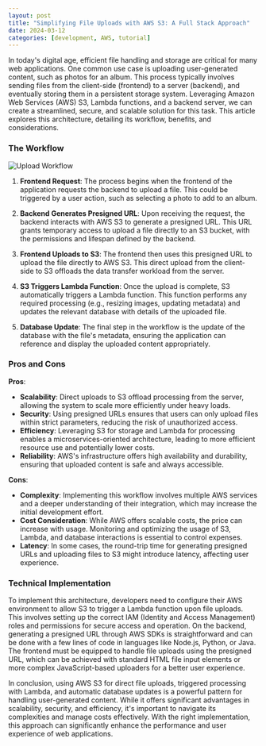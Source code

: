 ```yaml
---
layout: post
title: "Simplifying File Uploads with AWS S3: A Full Stack Approach"
date: 2024-03-12
categories: [development, AWS, tutorial]
---
```


In today's digital age, efficient file handling and storage are critical for many web applications. One common use case is uploading user-generated content, such as photos for an album. This process typically involves sending files from the client-side (frontend) to a server (backend), and eventually storing them in a persistent storage system. Leveraging Amazon Web Services (AWS) S3, Lambda functions, and a backend server, we can create a streamlined, secure, and scalable solution for this task. This article explores this architecture, detailing its workflow, benefits, and considerations.

### The Workflow
![Upload Workflow](/images/upload-workflow.png)

1. **Frontend Request**: The process begins when the frontend of the application requests the backend to upload a file. This could be triggered by a user action, such as selecting a photo to add to an album.

2. **Backend Generates Presigned URL**: Upon receiving the request, the backend interacts with AWS S3 to generate a presigned URL. This URL grants temporary access to upload a file directly to an S3 bucket, with the permissions and lifespan defined by the backend.

3. **Frontend Uploads to S3**: The frontend then uses this presigned URL to upload the file directly to AWS S3. This direct upload from the client-side to S3 offloads the data transfer workload from the server.

4. **S3 Triggers Lambda Function**: Once the upload is complete, S3 automatically triggers a Lambda function. This function performs any required processing (e.g., resizing images, updating metadata) and updates the relevant database with details of the uploaded file.

5. **Database Update**: The final step in the workflow is the update of the database with the file's metadata, ensuring the application can reference and display the uploaded content appropriately.

### Pros and Cons

**Pros**:

- **Scalability**: Direct uploads to S3 offload processing from the server, allowing the system to scale more efficiently under heavy loads.
- **Security**: Using presigned URLs ensures that users can only upload files within strict parameters, reducing the risk of unauthorized access.
- **Efficiency**: Leveraging S3 for storage and Lambda for processing enables a microservices-oriented architecture, leading to more efficient resource use and potentially lower costs.
- **Reliability**: AWS's infrastructure offers high availability and durability, ensuring that uploaded content is safe and always accessible.

**Cons**:

- **Complexity**: Implementing this workflow involves multiple AWS services and a deeper understanding of their integration, which may increase the initial development effort.
- **Cost Consideration**: While AWS offers scalable costs, the price can increase with usage. Monitoring and optimizing the usage of S3, Lambda, and database interactions is essential to control expenses.
- **Latency**: In some cases, the round-trip time for generating presigned URLs and uploading files to S3 might introduce latency, affecting user experience.

### Technical Implementation

To implement this architecture, developers need to configure their AWS environment to allow S3 to trigger a Lambda function upon file uploads. This involves setting up the correct IAM (Identity and Access Management) roles and permissions for secure access and operation. On the backend, generating a presigned URL through AWS SDKs is straightforward and can be done with a few lines of code in languages like Node.js, Python, or Java. The frontend must be equipped to handle file uploads using the presigned URL, which can be achieved with standard HTML file input elements or more complex JavaScript-based uploaders for a better user experience.

In conclusion, using AWS S3 for direct file uploads, triggered processing with Lambda, and automatic database updates is a powerful pattern for handling user-generated content. While it offers significant advantages in scalability, security, and efficiency, it's important to navigate its complexities and manage costs effectively. With the right implementation, this approach can significantly enhance the performance and user experience of web applications.
